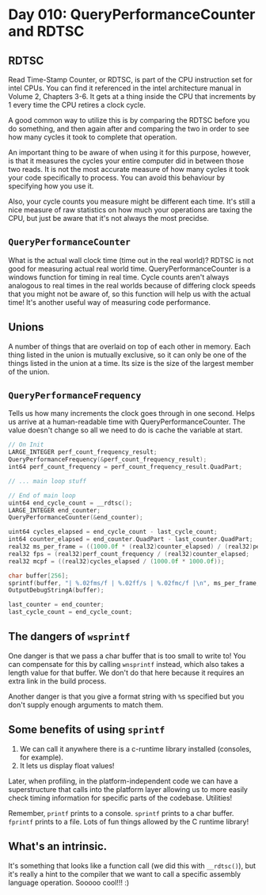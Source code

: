 # Day 010: QueryPerformanceCounter and RDTSC

## RDTSC

Read Time-Stamp Counter, or RDTSC, is part of the CPU instruction set for intel CPUs. You can find it referenced in the intel architecture manual in Volume 2, Chapters 3-6. It gets at a thing inside the CPU that increments by 1 every time the CPU retires a clock cycle.

A good common way to utilize this is by comparing the RDTSC before you do something, and then again after and comparing the two in order to see how many cycles it took to complete that operation.

An important thing to be aware of when using it for this purpose, however, is that it measures the cycles your entire computer did in between those two reads. It is not the most accurate measure of how many cycles it took your code specifically to process. You can avoid this behaviour by specifying how you use it.

Also, your cycle counts you measure might be different each time. It's still a nice measure of raw statistics on how much your operations are taxing the CPU, but just be aware that it's not always the most precidse.

## `QueryPerformanceCounter`

What is the actual wall clock time (time out in the real world)? RDTSC is not good for measuring actual real world time. QueryPerformanceCounter is a windows function for timing in real time. Cycle counts aren't always analogous to real times in the real worlds because of differing clock speeds that you might not be aware of, so this function will help us with the actual time! It's another useful way of measuring code performance.

## Unions

A number of things that are overlaid on top of each other in memory. Each thing listed in the union is mutually exclusive, so it can only be one of the things listed in the union at a time. Its size is the size of the largest member of the union.

## `QueryPerformanceFrequency`

Tells us how many increments the clock goes through in one second. Helps us arrive at a human-readable time with QueryPerformanceCounter. The value doesn't change so all we need to do is cache the variable at start.

```c++
// On Init
LARGE_INTEGER perf_count_frequency_result;
QueryPerformanceFrequency(&perf_count_frequency_result);
int64 perf_count_frequency = perf_count_frequency_result.QuadPart;

// ... main loop stuff

// End of main loop
uint64 end_cycle_count = __rdtsc();
LARGE_INTEGER end_counter;
QueryPerformanceCounter(&end_counter);

uint64 cycles_elapsed = end_cycle_count - last_cycle_count;
int64 counter_elapsed = end_counter.QuadPart - last_counter.QuadPart;
real32 ms_per_frame = ((1000.0f * (real32)counter_elapsed) / (real32)perf_count_frequency);
real32 fps = (real32)perf_count_frequency / (real32)counter_elapsed;
real32 mcpf = ((real32)cycles_elapsed / (1000.0f * 1000.0f));

char buffer[256];
sprintf(buffer, "| %.02fms/f | %.02ff/s | %.02fmc/f |\n", ms_per_frame, fps, mcpf);
OutputDebugStringA(buffer);

last_counter = end_counter;
last_cycle_count = end_cycle_count;
```

## The dangers of `wsprintf`

One danger is that we pass a char buffer that is too small to write to! You can compensate for this by calling `wnsprintf` instead, which also takes a length value for that buffer. We don't do that here because it requires an extra link in the build process.

Another danger is that you give a format string with `%`s specified but you don't supply enough arguments to match them.

## Some benefits of using `sprintf`

1. We can call it anywhere there is a c-runtime library installed (consoles, for example).
2. It lets us display float values!

Later, when profiling, in the platform-independent code we can have a superstructure that calls into the platform layer allowing us to more easily check timing information for specific parts of the codebase. Utilities!

Remember, `printf` prints to a console. `sprintf` prints to a char buffer. `fprintf` prints to a file. Lots of fun things allowed by the C runtime library!

## What's an intrinsic.

It's something that looks like a function call (we did this with `__rdtsc()`), but it's really a hint to the compiler that we want to call a specific assembly language operation. Sooooo cool!!! :)